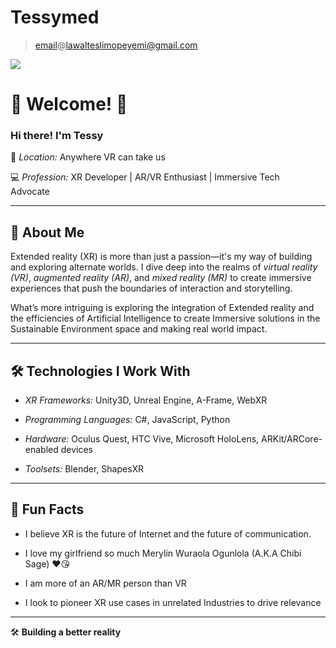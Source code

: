 # Tessymed

> [email](mailto:email@lawalteslimopeyemi@gmail.com)@[lawalteslimopeyemi@gmail.com](https://lawalteslimopeyemi@gmail.com)

![](https://lh7-rt.googleusercontent.com/docsz/AD_4nXcLBgKHgjzNc-nfVHsCSr9jrIYyocjZAXeBrsuueUdybNYL2GITTfO9Nz5w47tMhYzJYgxhnDR0mGy5EIrO9cX790oo63X6rJVqtTiW0r29lfzyub2O-E8nlbqQhSjvow7IhOx3bw?key=5wdDgIDSLAobQBW7Gss6qoeA)

# 👾 Welcome! 🌌  

### Hi there! I'm Tessy

📍 *Location:* Anywhere VR can take us  

💻 *Profession:* XR Developer | AR/VR Enthusiast | Immersive Tech Advocate  

---




## 🚀 About Me  

Extended reality (XR) is more than just a passion—it's my way of building and exploring alternate worlds. I dive deep into the realms of *virtual reality (VR)*, *augmented reality (AR)*, and *mixed reality (MR)* to create immersive experiences that push the boundaries of interaction and storytelling.

What’s more intriguing is exploring the integration of Extended reality and the efficiencies of Artificial Intelligence to create Immersive solutions in the Sustainable Environment space and making real world impact. 

---

## 🛠 Technologies I Work With  

- *XR Frameworks:* Unity3D, Unreal Engine, A-Frame, WebXR  

- *Programming Languages:* C#, JavaScript, Python  

- *Hardware:* Oculus Quest, HTC Vive, Microsoft HoloLens, ARKit/ARCore-enabled devices  

- *Toolsets:* Blender, ShapesXR

---

## 🌟 Fun Facts  

- I believe XR is the future of Internet and the future of communication. 

- I love my girlfriend so much Merylin Wuraola Ogunlola (A.K.A Chibi Sage) ❤️😘

- I am more of an AR/MR person than VR

- I look to pioneer XR use cases in unrelated Industries to drive relevance

---

🛠 **Building a better reality**
